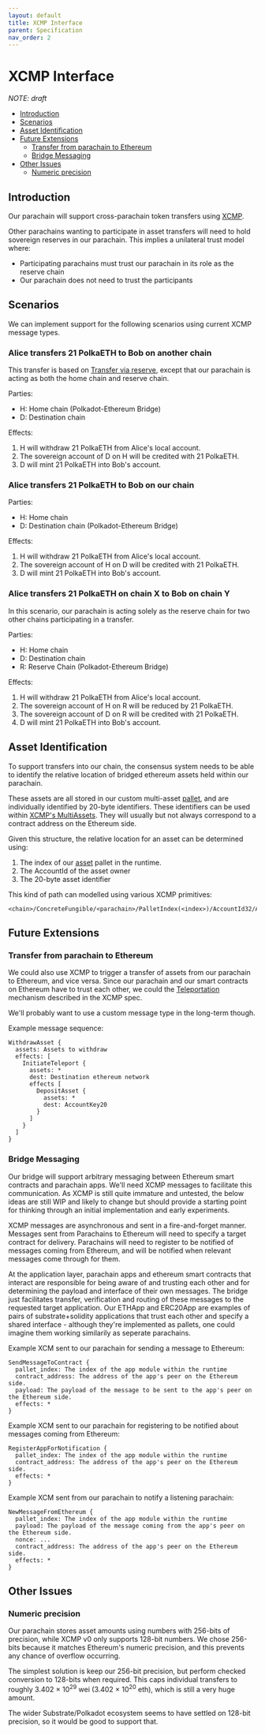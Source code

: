 ```yaml
---
layout: default
title: XCMP Interface
parent: Specification
nav_order: 2
---
```


# XCMP Interface <!-- omit in toc -->

_NOTE: draft_

- [Introduction](#introduction)
- [Scenarios](#scenarios)
- [Asset Identification](#asset-identification)
- [Future Extensions](#future-extensions)
  - [Transfer from parachain to Ethereum](#transfer-from-parachain-to-ethereum)
  - [Bridge Messaging](#bridge-messaging)
- [Other Issues](#other-issues)
  - [Numeric precision](#numeric-precision)

## Introduction

Our parachain will support cross-parachain token transfers using [XCMP](https://github.com/paritytech/xcm-format/blob/master/README.md).

Other parachains wanting to participate in asset transfers will need to hold sovereign reserves in our parachain. This implies a unilateral trust model where:

- Participating parachains must trust our parachain in its role as the reserve chain
- Our parachain does not need to trust the participants

## Scenarios

We can implement support for the following scenarios using current XCMP message types.

### Alice transfers 21 PolkaETH to Bob on another chain <!-- omit in toc -->

This transfer is based on [Transfer via reserve](https://github.com/paritytech/xcm-format/blob/master/README.md#transfer-via-reserve), except that our parachain is acting as both the home chain and reserve chain.

Parties:
- H: Home chain (Polkadot-Ethereum Bridge)
- D: Destination chain

Effects:
1. H will withdraw 21 PolkaETH from Alice's local account.
2. The sovereign account of D on H will be credited with 21 PolkaETH.
3. D will mint 21 PolkaETH into Bob's account.

### Alice transfers 21 PolkaETH to Bob on our chain <!-- omit in toc -->

Parties:
- H: Home chain
- D: Destination chain (Polkadot-Ethereum Bridge)

Effects:
1. H will withdraw 21 PolkaETH from Alice's local account.
2. The sovereign account of H on D will be credited with 21 PolkaETH.
3. D will mint 21 PolkaETH into Bob's account.

### Alice transfers 21 PolkaETH on chain X to Bob on chain Y <!-- omit in toc -->

In this scenario, our parachain is acting solely as the reserve chain for two other chains participating in a transfer.

Parties:
- H: Home chain
- D: Destination chain
- R: Reserve Chain (Polkadot-Ethereum Bridge)

Effects:
1. H will withdraw 21 PolkaETH from Alice's local account.
2. The sovereign account of H on R will be reduced by 21 PolkaETH.
3. The sovereign account of D on R will be credited with 21 PolkaETH.
4. D will mint 21 PolkaETH into Bob's account.


## Asset Identification

To support transfers into our chain, the consensus system needs to be able to identify the relative location of bridged ethereum assets held within our parachain.

These assets are all stored in our custom multi-asset [pallet](https://polkaeth-rustdocs.netlify.app/artemis_asset/index.html), and are individually identified by 20-byte identifiers. These identifiers can be used within [XCMP's MultiAssets](https://github.com/paritytech/xcm-format/blob/master/README.md#multiasset-universal-asset-identifiers). They will usually but not always correspond to a contract address on the Ethereum side.

Given this structure, the relative location for an asset can be determined using:
1. The index of our [asset](https://polkaeth-rustdocs.netlify.app/artemis_asset/index.html) pallet in the runtime.
2. The AccountId of the asset owner
3. The 20-byte asset identifier

This kind of path can modelled using various XCMP primitives:

```text
<chain>/ConcreteFungible/<parachain>/PalletIndex(<index>)/AccountId32/AccountKey20
```

## Future Extensions

### Transfer from parachain to Ethereum

We could also use XCMP to trigger a transfer of assets from our parachain to Ethereum, and vice versa. Since our parachain and our smart contracts on Ethereum have to trust each other, we could the [Teleportation](https://github.com/paritytech/xcm-format#transfer-via-teleport) mechanism described in the XCMP spec.

We'll probably want to use a custom message type in the long-term though.

Example message sequence:

```
WithdrawAsset {
  assets: Assets to withdraw
  effects: [
    InitiateTeleport {
      assets: *
      dest: Destination ethereum network
      effects [
        DepositAsset {
          assets: *
          dest: AccountKey20
        }
      ]
    }
  ]
}
```

### Bridge Messaging

Our bridge will support arbitrary messaging between Ethereum smart contracts and parachain apps. We'll need XCMP messages to facilitate this communication. As XCMP is still quite immature and untested, the below ideas are still WIP and likely to change but should provide a starting point for thinking through an initial implementation and early experiments.

XCMP messages are asynchronous and sent in a fire-and-forget manner. Messages sent from Parachains to Ethereum will need to specify a target contract for delivery. Parachains will need to register to be notified of messages coming from Ethereum, and will be notified when relevant messages come through for them.

At the application layer, parachain apps and ethereum smart contracts that interact are responsible for being aware of and trusting each other and for determining the payload and interface of their own messages. The bridge just facilitates transfer, verification and routing of these messages to the requested target application. Our ETHApp and ERC20App are examples of pairs of substrate+solidity applications that trust each other and specify a shared interface - although they're implemented as pallets, one could imagine them working similarily as seperate parachains.

Example XCM sent to our parachain for sending a message to Ethereum:
```
SendMessageToContract {
  pallet_index: The index of the app module within the runtime
  contract_address: The address of the app's peer on the Ethereum side.
  payload: The payload of the message to be sent to the app's peer on the Ethereum side.
  effects: *
}
```

Example XCM sent to our parachain for registering to be notified about messages coming from Ethereum:
```
RegisterAppForNotification {
  pallet_index: The index of the app module within the runtime
  contract_address: The address of the app's peer on the Ethereum side.
  effects: *
}
```

Example XCM sent from our parachain to notify a listening parachain:
```
NewMessageFromEthereum {
  pallet_index: The index of the app module within the runtime
  payload: The payload of the message coming from the app's peer on the Ethereum side.
  nonce: ...
  contract_address: The address of the app's peer on the Ethereum side.
  effects: *
}
```

## Other Issues

### Numeric precision

Our parachain stores asset amounts using numbers with 256-bits of precision, while XCMP v0 only supports 128-bit numbers. We chose 256-bits because it matches Ethereum's numeric precision, and this prevents any chance of overflow occurring.

The simplest solution is keep our 256-bit precision, but perform checked conversion to 128-bits when required. This caps individual transfers to roughly 3.402 × 10<sup>29</sup> wei (3.402 × 10<sup>20</sup> eth), which is still a very huge amount.

The wider Substrate/Polkadot ecosystem seems to have settled on 128-bit precision, so it would be good to support that.
